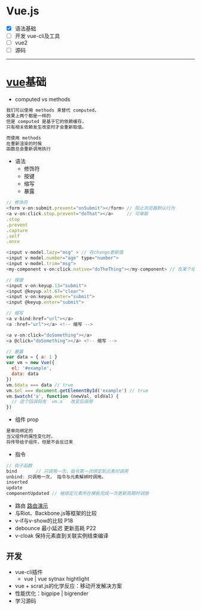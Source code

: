 # **Vue.js**

* [x] 语法基础
* [ ] 开发 vue-cli及工具
* [ ] vue2
* [ ] 源码

---

# [vue](https://vuefe.cn/v2/guide/)基础

* computed vs methods

```js
我们可以使用 methods 来替代 computed，
效果上两个都是一样的
但是 computed 是基于它的依赖缓存，
只有相关依赖发生改变时才会重新取值。

而使用 methods 
在重新渲染的时候
函数总会重新调用执行
```

* 语法
  * 修饰符
  * 按键
  * 缩写
  * 暴露

```js
// 修饰符
<form v-on:submit.prevent="onSubmit"></form> // 阻止浏览器默认行为
<a v-on:click.stop.prevent="doThat"></a>     // 可串联
.stop
.prevent
.capture
.self
.once

<input v-model.lazy="msg" > // 在change更新值
<input v-model.number="age" type="number">
<input v-model.trim="msg">
<my-component v-on:click.native="doTheThing"></my-component> // 在某个组件的根元素上监听一个原生事件

// 按键
<input v-on:keyup.13="submit">
<input @keyup.alt.67="clear">
<input v-on:keyup.enter="submit">
<input @keyup.enter="submit">

// 缩写
<a v-bind:href="url"></a>
<a :href="url"></a> <!-- 缩写 -->

<a v-on:click="doSomething"></a>
<a @click="doSomething"></a> <!-- 缩写 -->

// 暴露
var data = { a: 1 }
var vm = new Vue({
  el: '#example',
  data: data
})
vm.$data === data // true
vm.$el === document.getElementById('example') // true
vm.$watch('a', function (newVal, oldVal) {
  // 这个回调将在 `vm.a`  改变后调用
})
```

* 组件 prop

```js
是单向绑定的
当父组件的属性变化时，
将传导给子组件，但是不会反过来
```

* 指令

```js
// 钩子函数
bind       // 只调用一次，指令第一次绑定到元素时调用
unbind: 只调用一次， 指令与元素解绑时调用。
inserted  
update
componentUpdated // 被绑定元素所在模板完成一次更新周期时调用
```

* 路由  [路由演示](https://github.com/chrisvfritz/vue-2.0-simple-routing-example)
* 与Riot、Backbone.js等框架的比较
* v-if与v-show的比较 P18
* debounce 最小延迟 更新高耗 P22
* v-cloak 保持元素直到关联实例结束编译

## 开发

* vue-cli插件
  * vue \| vue sytnax hightlight
* vue + scrat.js的化学反应：移动开发解决方案
* 性能优化：bigpipe \| bigrender
* 学习源码





